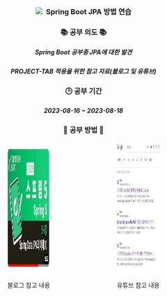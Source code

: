  <h3 align="center"><img src="https://img.shields.io/badge/SpringBoot-6DB33F?style=flat-square&logo=SpringBoot&logoColor=white"/></a>&nbsp Spring Boot JPA 방법 연습 </h3>

<h3 align="center">📚 공부 의도 📚</h3>
<h5 align="center">Spring Boot 공부중 JPA에 대한 발견</h5>
<h5 align="center">PROJECT-TAB 적용을 위한 참고 자료(블로그 및 유튜브)</h5>

<h3 align="center">🕒 공부 기간</h3>
<h5 align="center">2023-08-16 ~ 2023-08-18</h5>

<h3 align="center">📁 공부 방법 📁</h3>

<div style="display: flex; align-items: center;">
  <div style="flex: 1; text-align: center;">
    <img src="https://github.com/lee000403/springboots_crud_jpa/blob/main/images/JPA-CRUD%20%EC%9C%A0%ED%8A%9C%EB%B8%8C.jpg" width="40%" height="300">
    <p>블로그 참고 내용</p>
  </div>
  <div style="flex: 1; text-align: center;">
    <img src="https://github.com/lee000403/springboots_crud_jpa/blob/main/images/JPA-CRUD%20%EB%B8%94%EB%A1%9C%EA%B7%B8.jpg" width="40%" height="300">
    <p>유튜브 참고 내용</p>
  </div>
</div>
